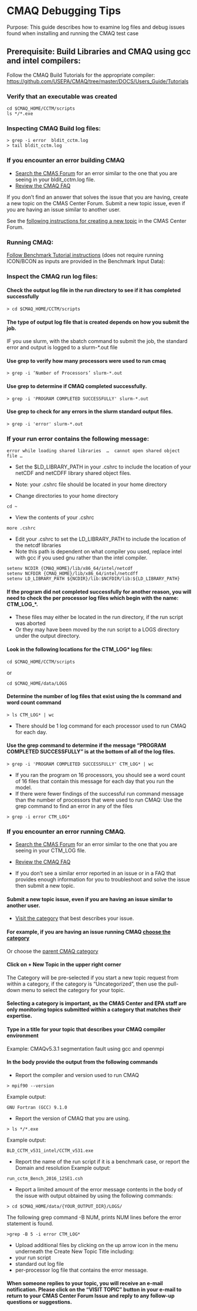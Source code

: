 # CMAQ Debugging Tips

Purpose: This guide describes how to examine log files and debug issues found when installing and running the CMAQ test case

## Prerequisite: Build Libraries and CMAQ using gcc and intel compilers: 
Follow the CMAQ Build Tutorials for the appropriate compiler: https://github.com/USEPA/CMAQ/tree/master/DOCS/Users_Guide/Tutorials

### Verify that an executable was created
```
cd $CMAQ_HOME/CCTM/scripts
ls */*.exe
```

### Inspecting CMAQ Build log files:
```
> grep -i error  bldit_cctm.log
> tail bldit_cctm.log
```

### If you encounter an error building CMAQ
* [Search the CMAS Forum](https://forum.cmascenter.org/search?expanded=true) for an error similar to the one that you are seeing in your bldit_cctm.log file.
* [Review the CMAQ FAQ](https://www.epa.gov/cmaq/frequent-cmaq-questions)

If you don’t find an answer that solves the issue that you are having, create a new topic on the CMAS Center Forum.
Submit a new topic issue, even if you are having an issue similar to another user.

See the [following instructions for creating a new topic](https://github.com/lizadams/CMAQ/new/master/DOCS/Users_Guide/Tutorials#submit-a-new-topic-issue-even-if-you-are-having-an-issue-similar-to-another-user) in the CMAS Center Forum.


### Running CMAQ:
[Follow Benchmark Tutorial instructions](https://github.com/USEPA/CMAQ/blob/master/DOCS/Users_Guide/Tutorials/CMAQ_UG_tutorial_benchmark.md) 
(does not require running ICON/BCON as inputs are provided in the Benchmark Input Data):


### Inspect the CMAQ  run log files:

#### Check the output log file in the run directory to see if it has completed successfully
```
> cd $CMAQ_HOME/CCTM/scripts
```

#### The type of output log file that is created depends on how you submit the job.
IF you use slurm, with the sbatch command to submit the job, the standard error and output is logged to a slurm-*.out file

#### Use grep to verify how many processors were used to run cmaq

```
> grep -i ‘Number of Processors’ slurm-*.out
```

#### Use grep to determine if CMAQ completed successfully.

```
> grep -i 'PROGRAM COMPLETED SUCCESSFULLY' slurm-*.out
```

#### Use grep to check for any errors in the slurm standard output files.
```
> grep -i 'error' slurm-*.out
```

### If your run error contains the following message:

```
error while loading shared libraries  …  cannot open shared object file …
```

* Set the $LD_LIBRARY_PATH in your .cshrc to include the location of your netCDF and netCDFF library shared object files. 
* Note: your .cshrc file should be located in your home directory

* Change directories to your home directory
```
cd ~
```
* View the contents of your .cshrc
```
more .cshrc
```

* Edit your .cshrc to set the LD_LIBRARY_PATH to include the location of the netcdf libraries
* Note this path is dependent on what compiler you used, replace intel with gcc if you used gnu rather than the intel compiler.
```
setenv NCDIR {CMAQ_HOME}/lib/x86_64/intel/netcdf
setenv NCFDIR {CMAQ_HOME}/lib/x86_64/intel/netcdff
setenv LD_LIBRARY_PATH ${NCDIR}/lib:$NCFDIR/lib:${LD_LIBRARY_PATH}
```

#### If the program did not completed successfully for another reason, you will need to check the per processor log files which begin with the name: CTM_LOG_*.
* These files may either be located in the run directory, if the run script was aborted
* Or they may have been moved by the run script to a LOGS directory under the output directory. 

#### Look in the following locations for the CTM_LOG* log files:
```
cd $CMAQ_HOME/CCTM/scripts
```
or
```
cd $CMAQ_HOME/data/LOGS
```

#### Determine the number of log files that exist using the ls command and word count command
```
> ls CTM_LOG* | wc
```

* There should be 1 log command for each processor used to run CMAQ for each day.

#### Use the grep command to determine if the message “PROGRAM COMPLETED SUCCESSFULLY” is at the bottom of all of the log files.
```
> grep -i 'PROGRAM COMPLETED SUCCESSFULLY' CTM_LOG* | wc
```

* If you ran the program on 16 processors, you should see a word count of 16 files that contain this message for each day that you run the model.
* If there were fewer findings of the successful run command message than the number of processors that were used to run CMAQ:
Use the grep command to find an error in any of the files
```
> grep -i error CTM_LOG*
```

### If you encounter an error running CMAQ.
* [Search the CMAS Forum](https://forum.cmascenter.org/search?expanded=true) for an error similar to the one that you are seeing in your CTM_LOG file.
* [Review the CMAQ FAQ](https://www.epa.gov/cmaq/frequent-cmaq-questions)

* If you don’t see a similar error reported in an issue or in a FAQ that provides enough information for you to troubleshoot and solve the issue then submit a new topic.

#### Submit a new topic issue, even if you are having an issue similar to another user.

* [Visit the category](https://forum.cmascenter.org/categories) that best describes your issue.

#### For example, if you are having an issue running CMAQ [choose the category](https://forum.cmascenter.org/c/cmaq/run-time-errors-and-issues/14)

Or choose the [parent CMAQ category](https://forum.cmascenter.org/c/cmaq/7) 

#### Click on + New Topic in the upper right corner
The Category will be pre-selected if you start a new topic request from within a category, if the category is “Uncategorized”, then use the pull-down menu to select the category for your topic.

#### Selecting a category is important, as the CMAS Center and EPA staff are only monitoring topics submitted within a category that matches their expertise.
 
#### Type in a title for your topic that describes your CMAQ compiler environment
Example: CMAQv5.3.1 segmentation fault using gcc and openmpi

#### In the body provide the output from the following commands
* Report the compiler and version used to run CMAQ
```
> mpif90 --version
```
Example output:
```
GNU Fortran (GCC) 9.1.0
```

* Report the version of CMAQ that you are using.
```
> ls */*.exe
```
Example output:
```
BLD_CCTM_v531_intel/CCTM_v531.exe
```

* Report the name of the run script if it is a benchmark case, or report the Domain and resolution
Example output:
```
run_cctm_Bench_2016_12SE1.csh
```

* Report a limited amount of the error message contents in the body of the issue with output obtained by using the following commands:
```
> cd $CMAQ_HOME/data/{YOUR_OUTPUT_DIR}/LOGS/
```
The following grep command -B NUM, prints NUM lines before the error statement is found.
```
>grep -B 5 -i error CTM_LOG*
```

* Upload additional files by clicking on the up arrow icon in the menu underneath the Create New Topic Title including:
* your run script
* standard out log file
* per-processor log file that contains the error message.

#### When someone replies to your topic, you will receive an e-mail notification. Please click on the “VISIT TOPIC” button in your e-mail to return to your CMAS Center Forum Issue and reply to any follow-up questions or suggestions. 

